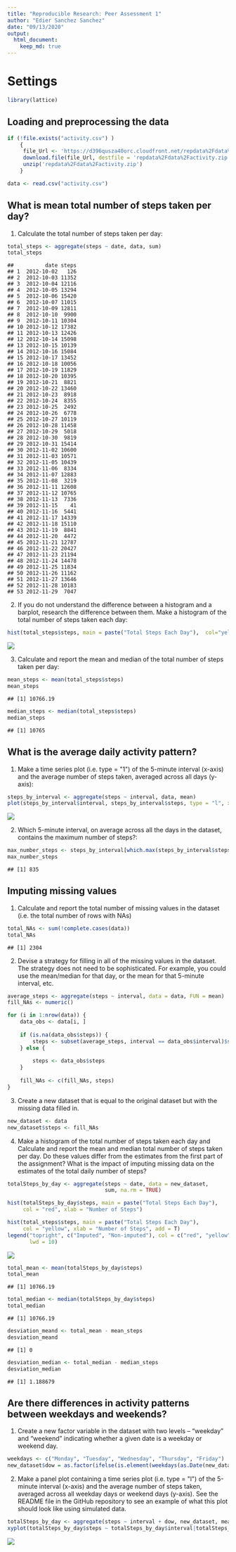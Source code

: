 ```yaml
---
title: "Reproducible Research: Peer Assessment 1"
author: "Edier Sanchez Sanchez"
date: "09/13/2020"
output: 
  html_document:
    keep_md: true
---
```


# Settings


```r
library(lattice)
```




## Loading and preprocessing the data



```r
if (!file.exists("activity.csv") )
    {
     file_Url <- 'https://d396qusza40orc.cloudfront.net/repdata%2Fdata%2Factivity.zip'  
     download.file(file_Url, destfile = 'repdata%2Fdata%2Factivity.zip', mode = 'wb')  
     unzip('repdata%2Fdata%2Factivity.zip')
    }

data <- read.csv("activity.csv")  
```



## What is mean total number of steps taken per day?


1. Calculate the total number of steps taken per day:


```r
total_steps <- aggregate(steps ~ date, data, sum)
total_steps
```

```
##          date steps
## 1  2012-10-02   126
## 2  2012-10-03 11352
## 3  2012-10-04 12116
## 4  2012-10-05 13294
## 5  2012-10-06 15420
## 6  2012-10-07 11015
## 7  2012-10-09 12811
## 8  2012-10-10  9900
## 9  2012-10-11 10304
## 10 2012-10-12 17382
## 11 2012-10-13 12426
## 12 2012-10-14 15098
## 13 2012-10-15 10139
## 14 2012-10-16 15084
## 15 2012-10-17 13452
## 16 2012-10-18 10056
## 17 2012-10-19 11829
## 18 2012-10-20 10395
## 19 2012-10-21  8821
## 20 2012-10-22 13460
## 21 2012-10-23  8918
## 22 2012-10-24  8355
## 23 2012-10-25  2492
## 24 2012-10-26  6778
## 25 2012-10-27 10119
## 26 2012-10-28 11458
## 27 2012-10-29  5018
## 28 2012-10-30  9819
## 29 2012-10-31 15414
## 30 2012-11-02 10600
## 31 2012-11-03 10571
## 32 2012-11-05 10439
## 33 2012-11-06  8334
## 34 2012-11-07 12883
## 35 2012-11-08  3219
## 36 2012-11-11 12608
## 37 2012-11-12 10765
## 38 2012-11-13  7336
## 39 2012-11-15    41
## 40 2012-11-16  5441
## 41 2012-11-17 14339
## 42 2012-11-18 15110
## 43 2012-11-19  8841
## 44 2012-11-20  4472
## 45 2012-11-21 12787
## 46 2012-11-22 20427
## 47 2012-11-23 21194
## 48 2012-11-24 14478
## 49 2012-11-25 11834
## 50 2012-11-26 11162
## 51 2012-11-27 13646
## 52 2012-11-28 10183
## 53 2012-11-29  7047
```

2. If you do not understand the difference between a histogram and a barplot, research the difference between them. Make a histogram of the total number of steps taken each day:



```r
hist(total_steps$steps, main = paste("Total Steps Each Day"),  col="yellow", xlab = "Number of Steps")
```

![](PA1_template_files/figure-html/unnamed-chunk-4-1.png)<!-- -->

3. Calculate and report the mean and median of the total number of steps taken per day:



```r
mean_steps <- mean(total_steps$steps)
mean_steps
```

```
## [1] 10766.19
```


```r
median_steps <- median(total_steps$steps)
median_steps
```

```
## [1] 10765
```


## What is the average daily activity pattern?

1. Make a time series plot (i.e. type = "1") of the 5-minute interval (x-axis) and the average number of steps taken, averaged across all days (y-axis):


```r
steps_by_interval <- aggregate(steps ~ interval, data, mean)
plot(steps_by_interval$interval, steps_by_interval$steps, type = "l", xlab = "Interval", ylab = "Number of Steps", main = "Average Number of Steps per Day by Interval")
```

![](PA1_template_files/figure-html/unnamed-chunk-7-1.png)<!-- -->

2. Which 5-minute interval, on average across all the days in the dataset, contains the maximum number of steps?:


```r
max_number_steps <- steps_by_interval[which.max(steps_by_interval$steps),1]
max_number_steps
```

```
## [1] 835
```



## Imputing missing values

1. Calculate and report the total number of missing values in the dataset (i.e. the total number of rows with NAs)


```r
total_NAs <- sum(!complete.cases(data))
total_NAs
```

```
## [1] 2304
```

2. Devise a strategy for filling in all of the missing values in the dataset. The strategy does not need to be sophisticated. For example, you could use the mean/median for that day, or the mean for that 5-minute interval, etc.


```r
average_steps <- aggregate(steps ~ interval, data = data, FUN = mean)
fill_NAs <- numeric()

for (i in 1:nrow(data)) {
    data_obs <- data[i, ]
    
    if (is.na(data_obs$steps)) {
        steps <- subset(average_steps, interval == data_obs$interval)$steps
    } else {
      
        steps <- data_obs$steps
    }
    
    fill_NAs <- c(fill_NAs, steps)
}
```

3. Create a new dataset that is equal to the original dataset but with the missing data filled in.


```r
new_dataset <- data
new_dataset$steps <- fill_NAs
```

4. Make a histogram of the total number of steps taken each day and Calculate and report the mean and median total number of steps taken per day. Do these values differ from the estimates from the first part of the assignment? What is the impact of imputing missing data on the estimates of the total daily number of steps?


```r
totalSteps_by_day <- aggregate(steps ~ date, data = new_dataset, 
                               sum, na.rm = TRUE)

hist(totalSteps_by_day$steps, main = paste("Total Steps Each Day"), 
     col = "red", xlab = "Number of Steps")

hist(total_steps$steps, main = paste("Total Steps Each Day"), 
     col = "yellow", xlab = "Number of Steps", add = T)
legend("topright", c("Imputed", "Non-imputed"), col = c("red", "yellow"), 
       lwd = 10)
```

![](PA1_template_files/figure-html/unnamed-chunk-12-1.png)<!-- -->


```r
total_mean <- mean(totalSteps_by_day$steps)
total_mean
```

```
## [1] 10766.19
```


```r
total_median <- median(totalSteps_by_day$steps)
total_median
```

```
## [1] 10766.19
```


```r
desviation_meand <- total_mean - mean_steps
desviation_meand
```

```
## [1] 0
```


```r
desviation_median <- total_median - median_steps
desviation_median
```

```
## [1] 1.188679
```




## Are there differences in activity patterns between weekdays and weekends?

1. Create a new factor variable in the dataset with two levels – “weekday” and “weekend” indicating whether a given date is a weekday or weekend day.



```r
weekdays <- c("Monday", "Tuesday", "Wednesday", "Thursday", "Friday")
new_dataset$dow = as.factor(ifelse(is.element(weekdays(as.Date(new_dataset$date)), weekdays), "Weekday", "Weekend"))
```


2. Make a panel plot containing a time series plot (i.e. type = "l") of the 5-minute interval (x-axis) and the average number of steps taken, averaged across all weekday days or weekend days (y-axis). See the README file in the GitHub repository to see an example of what this plot should look like using simulated data.



```r
totalSteps_by_day <- aggregate(steps ~ interval + dow, new_dataset, mean)
xyplot(totalSteps_by_day$steps ~ totalSteps_by_day$interval|totalSteps_by_day$dow, main = "Average Steps by Day by Interval", xlab = "Interval", ylab = "Steps", layout = c(1,2), type = "l")
```

![](PA1_template_files/figure-html/unnamed-chunk-18-1.png)<!-- -->





